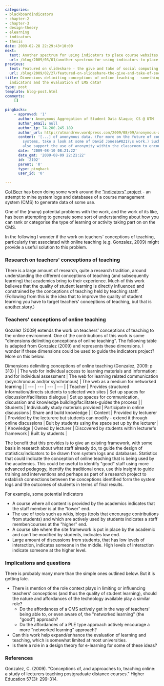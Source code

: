 ```yaml
---
categories:
- blackboardindicators
- chapter-2
- chapter-3
- design-theory
- elearning
- indicators
- thesis
date: 2009-02-28 22:29:43+10:00
next:
  text: Another spectrum for using indicators to place course websites
  url: /blog/2009/03/01/another-spectrum-for-using-indicators-to-place-course-websites/
previous:
  text: Featured on slideshare - the give and take of social computing
  url: /blog/2009/02/27/featured-on-slideshare-the-give-and-take-of-social-computing/
title: Dimensions delimiting conceptions of online teaching - something to guide the
  indicators and the evaluation of LMS data?
type: post
template: blog-post.html
comments:
    []
    
pingbacks:
    - approved: '1'
      author: Anonymous Aggregation of Student Data &laquo; CS @ UTM
      author_email: null
      author_ip: 74.200.245.189
      author_url: http://utmandrew.wordpress.com/2009/08/09/anonymous-aggregation-of-student-data/
      content: '[...] of anonymous data. (For more on the future of content management
        systems, take a look at some of David Jones&#8217;s work.) Such a system should
        also support the use of anonymity within the classroom to encourage feedback [...]'
      date: '2009-08-10 08:21:22'
      date_gmt: '2009-08-09 22:21:22'
      id: '2192'
      parent: '0'
      type: pingback
      user_id: '0'
    
---
```

[Col Beer](http://beerc.wordpress.com/) has been doing some work around the ["indicators" project](http://beerc.wordpress.com/2008/12/21/more-on-the-indicators/) - an attempt to mine system logs and databases of a course management system (CMS) to generate data of some use.

One of the (many) potential problems with the work, and the work of its like, has been attempting to generate some sort of understanding about how you can rank or categorise the type of learning or activity taking part on on the CMS.

In the following I wonder if the work on teachers' conceptions of teaching, particularly that associated with online teaching (e.g. Gonzalez, 2009) might provide a useful solution to this problem.

### Research on teachers' conceptions of teaching

There is a large amount of research, quite a research tradition, around understanding the different conceptions of teaching (and subsequently learning) that academics bring to their experience. Much of this work believes that the quality of student learning is directly influenced and constrained by the conceptions of teaching held by teaching staff. (Following from this is the idea that to improve the quality of student learning you have to target teachers' conceptions of teaching, but that is [another story](/blog/2009/02/26/improving-university-teaching-learning-from-constructive-alignment-by-not-mandating-it/).)

### Teachers' conceptions of online teaching

Gozalez (2009) extends the work on teachers' conceptions of teaching to the online environment. One of the contributions of this work is some "dimensions delimiting conceptions of online teaching". The following table is adapted from Gonzalez (2009) and represents these dimensions. I wonder if these dimensions could be used to guide the indicators project? More on this below.

Dimensions delimiting conceptions of online teaching (Gonzalez, 2009: p 310)
|  | The web for individual access to learning materials and information; and for individual assessment | The web for learning related communication (asynchronous and/or synchronous) | The web as a medium for networked learning |
| --- | --- | --- | --- |
| Teacher | Provides structured information/directs students to selected web sites | Set up spaces for discussion/facilitates dialogue | Set up spaces for communication, discussion and knowledge building/facilitates-guides the process |
| Students | Individually study materials provided | Participate in online discussions | Share and build knowledge |
| Content | Provided by lectuerer | Provided by the lecturere but students can modify - extend it through online discussions | Buit by students using the space set up by the lecturer |
| Knowledge | Owned by lecturer | Discovered by students within lecturer's framework | Built by students |

The benefit that this provides is to give an existing framework, with some basis in research about what staff already do, to guide the design of statistics/indicators to be drawn from system logs and databases. Statistics that could indicate the conception of online teaching that is being used by the academics. This could be useful to identify "good" staff using more advanced pedagogy, identify the traditional ones, use this insight to guide training and interventions and perhaps as part of a research project to establish connections between the conceptions identified form the system logs and the outcomes of students in terms of final results.

For example, some potential indicators

- A course where all content is provided by the academics indicates that the staff member is at the "lower" end.
- The use of tools such as wikis, blogs (tools that encourage contributions from students) and which are actively used by students indicates a staff member/courses at the "higher" end.
- A course site where the site framework is put in place by the academic and can't be modified by students, indicates low end.
- Large amount of discussions from students, that has low levels of interaction, indicates someone in the middle. High levels of interaction indicate someone at the higher level.

### Implications and questions

There is probably many more than the simple ones outlined below. But it is getting late.

- There is mention of the role context plays in limiting or influencing teachers' conceptions (and thus the quality of student learning), should the nature and affordances of the technology available play a similar role?
    - Do the affordances of a CMS actively get in the way of teachers' being able to, or even aware of, the "networked learning" (the "good") approach?
    - Do the affordances of a PLE type approach actively encourage a more "networked learning" approach?
- Can this work help expand/enhance the evaluation of learning and teaching, which is somewhat limited at most universities.
- Is there a role in a design theory for e-learning for some of these ideas?

### References

Gonzalez, C. (2009). "Conceptions of, and approaches to, teaching online: a study of lecturers teaching postgraduate distance courses." Higher Education 57(3): 299-314.